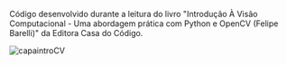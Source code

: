 Código desenvolvido durante a leitura do livro "Introdução À Visão Computacional - Uma abordagem prática com Python e OpenCV (Felipe Barelli)" da Editora Casa do Código. 

![capaintroCV](https://github.com/mateusflip/IntroOpenCV/assets/11689193/46dff6fe-a7de-40ab-b3fb-ea855a410b5e)
